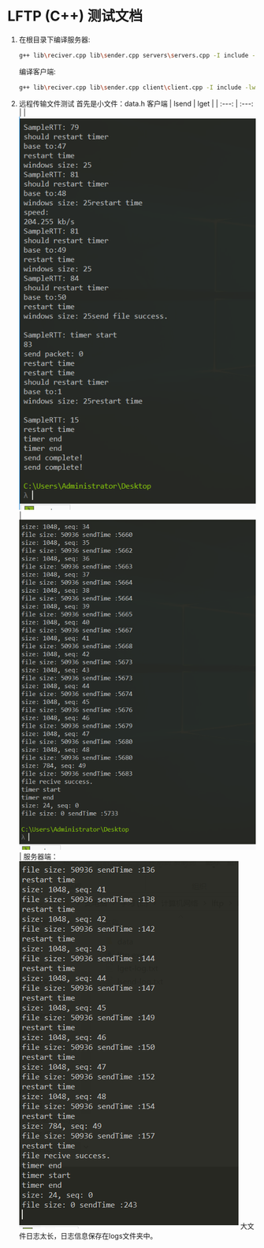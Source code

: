 # LFTP (C++) 测试文档
1. 在根目录下编译服务器:
   ```sh
   g++ lib\reciver.cpp lib\sender.cpp servers\servers.cpp -I include -lwsock32 -Wall -std=c++11 -o servers
   ```
   编译客户端:
   ```sh
   g++ lib\reciver.cpp lib\sender.cpp client\client.cpp -I include -lwsock32 -Wall -std=c++11 -o lftp
   ```
2. 远程传输文件测试
   首先是小文件：data.h
   客户端
   | lsend | lget |
   | :---: | :---: |
   |![](images/lftp-lsend.png)| ![](images/lftp-lget.png)|
   服务器端：
   ![](images/servers-little.png)
   大文件日志太长，日志信息保存在logs文件夹中。
